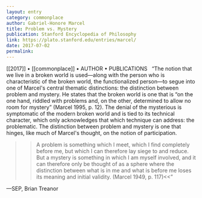```yaml
---
layout: entry
category: commonplace
author: Gabriel-Honore Marcel
title: Problem vs. Mystery
publication: Stanford Encyclopedia of Philosophy
link: https://plato.stanford.edu/entries/marcel/
date: 2017-07-02
permalink: 
---
```


[[2017]] • [[commonplace]] • AUTHOR • PUBLICATIONS 
 
“The notion that we live in a broken world is used—along with the person who is characteristic of the broken world, the functionalized person—to segue into one of Marcel's central thematic distinctions: the distinction between problem and mystery. He states that the broken world is one that is “on the one hand, riddled with problems and, on the other, determined to allow no room for mystery” (Marcel 1995, p. 12). The denial of the mysterious is symptomatic of the modern broken world and is tied to its technical character, which only acknowledges that which technique can address: the problematic. The distinction between problem and mystery is one that hinges, like much of Marcel's thought, on the notion of participation.

>>A problem is something which I meet, which I find completely before me, but which I can therefore lay siege to and reduce. But a mystery is something in which I am myself involved, and it can therefore only be thought of as a sphere where the distinction between what is in me and what is before me loses its meaning and initial validity. (Marcel 1949, p. 117)<<” 

—SEP, Brian Treanor